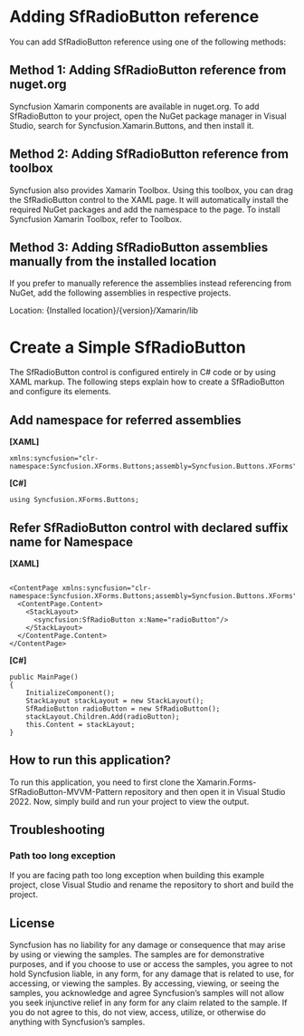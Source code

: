 # Adding SfRadioButton reference
You can add SfRadioButton reference using one of the following methods:

## Method 1: Adding SfRadioButton reference from nuget.org

Syncfusion Xamarin components are available in nuget.org. To add SfRadioButton to your project, open the NuGet package manager in Visual Studio, search for Syncfusion.Xamarin.Buttons, and then install it.
## Method 2: Adding SfRadioButton reference from toolbox

Syncfusion also provides Xamarin Toolbox. Using this toolbox, you can drag the SfRadioButton control to the XAML page. It will automatically install the required NuGet packages and add the namespace to the page. To install Syncfusion Xamarin Toolbox, refer to Toolbox.

## Method 3: Adding SfRadioButton assemblies manually from the installed location

If you prefer to manually reference the assemblies instead referencing from NuGet, add the following assemblies in respective projects.

Location: {Installed location}/{version}/Xamarin/lib

# Create a Simple SfRadioButton
The SfRadioButton control is configured entirely in C# code or by using XAML markup. The following steps explain how to create a SfRadioButton and configure its elements.

## Add namespace for referred assemblies


**[XAML]**

```
xmlns:syncfusion="clr-namespace:Syncfusion.XForms.Buttons;assembly=Syncfusion.Buttons.XForms"
```

**[C#]**
```
using Syncfusion.XForms.Buttons;
```
## Refer SfRadioButton control with declared suffix name for Namespace

**[XAML]**

```

<ContentPage xmlns:syncfusion="clr-namespace:Syncfusion.XForms.Buttons;assembly=Syncfusion.Buttons.XForms">
  <ContentPage.Content>
    <StackLayout>
      <syncfusion:SfRadioButton x:Name="radioButton"/>        
    </StackLayout>
  </ContentPage.Content>
</ContentPage>
```

**[C#]**

```
public MainPage()
{
    InitializeComponent();
    StackLayout stackLayout = new StackLayout();
    SfRadioButton radioButton = new SfRadioButton();
    stackLayout.Children.Add(radioButton);
    this.Content = stackLayout;
}
```

## How to run this application?

To run this application, you need to first clone the Xamarin.Forms-SfRadioButton-MVVM-Pattern repository and then open it in Visual Studio 2022. Now, simply build and run your project to view the output.

## <a name="troubleshooting"></a>Troubleshooting ##
### Path too long exception
If you are facing path too long exception when building this example project, close Visual Studio and rename the repository to short and build the project.

## License

Syncfusion has no liability for any damage or consequence that may arise by using or viewing the samples. The samples are for demonstrative purposes, and if you choose to use or access the samples, you agree to not hold Syncfusion liable, in any form, for any damage that is related to use, for accessing, or viewing the samples. By accessing, viewing, or seeing the samples, you acknowledge and agree Syncfusion’s samples will not allow you seek injunctive relief in any form for any claim related to the sample. If you do not agree to this, do not view, access, utilize, or otherwise do anything with Syncfusion’s samples.
